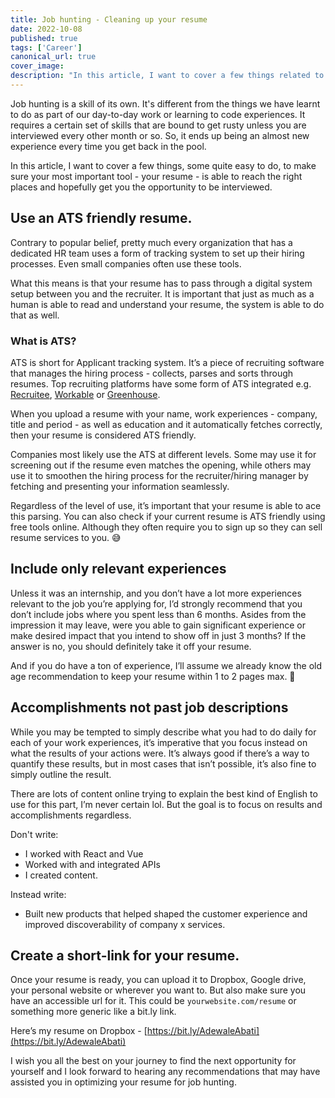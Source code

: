 ```yaml
---
title: Job hunting - Cleaning up your resume
date: 2022-10-08
published: true
tags: ['Career']
canonical_url: true
cover_image: 
description: "In this article, I want to cover a few things related to job hunting, some quite easy to do, to make sure your most important tool - your resume - is able to reach the right places and hopefully get you the opportunity to be interviewed. ."
---
```


Job hunting is a skill of its own. It's different from the things we have learnt to do as part of our day-to-day work or learning to code experiences. It requires a certain set of skills that are bound to get rusty unless you are interviewed every other month or so. So, it ends up being an almost new experience every time you get back in the pool.

In this article, I want to cover a few things, some quite easy to do, to make sure your most important tool - your resume - is able to reach the right places and hopefully get you the opportunity to be interviewed. 

## Use an ATS friendly resume.

Contrary to popular belief, pretty much every organization that has a dedicated HR team uses a form of tracking system to set up their hiring processes. Even small companies often use these tools. 

What this means is that your resume has to pass through a digital system setup between you and the recruiter. It is important that just as much as a human is able to read and understand your resume, the system is able to do that as well. 

### What is ATS?

ATS is short for Applicant tracking system. It’s a piece of recruiting software that manages the hiring process - collects, parses and sorts through resumes. Top recruiting platforms have some form of ATS integrated e.g.  [Recruitee](https://recruitee.com/), [Workable](https://www.workable.com/recruiting-software) or [Greenhouse](https://www.greenhouse.io/).

When you upload a resume with your name, work experiences - company, title and period - as well as education and it automatically fetches correctly, then your resume is considered ATS friendly. 

Companies most likely use the ATS at different levels. Some may use it for screening out if the resume even matches the opening, while others may use it to smoothen the hiring process for the recruiter/hiring manager by fetching and presenting your information seamlessly. 

Regardless of the level of use, it’s important that your resume is able to ace this parsing. You can also check if your current resume is ATS friendly using free tools online. Although they often require you to sign up so they can sell resume services to you. 😅

## Include only relevant experiences

Unless it was an internship, and you don’t have a lot more experiences relevant to the job you’re applying for, I’d strongly recommend that you don’t include jobs where you spent less than 6 months. Asides from the impression it may leave, were you able to gain significant experience or make desired impact that you intend to show off in just 3 months? If the answer is no, you should definitely take it off your resume. 

And if you do have a ton of experience, I’ll assume we already know the old age recommendation to keep your resume within 1 to 2 pages max. 🙌

## Accomplishments not past job descriptions

While you may be tempted to simply describe what you had to do daily for each of your work experiences, it’s imperative that you focus instead on what the results of your actions were. It’s always good if there’s a way to quantify these results, but in most cases that isn’t possible, it’s also fine to simply outline the result. 

There are lots of content online trying to explain the best kind of English to use for this part, I’m never certain lol. But the goal is to focus on results and accomplishments regardless.

Don't write: 

- I worked with React and Vue
- Worked with and integrated APIs
- I created content.

Instead write: 

- Built new products that helped shaped the customer experience and improved discoverability of company x services.

## Create a short-link for your resume.

Once your resume is ready, you can upload it to Dropbox, Google drive, your personal website or wherever you want to. But also make sure you have an accessible url for it. This could be `yourwebsite.com/resume` or something more generic like a bit.ly link. 

Here’s my resume on Dropbox - [https://bit.ly/AdewaleAbati](https://bit.ly/AdewaleAbati) 

I wish you all the best on your journey to find the next opportunity for yourself and I look forward to hearing any recommendations that may have assisted you in optimizing your resume for job hunting.